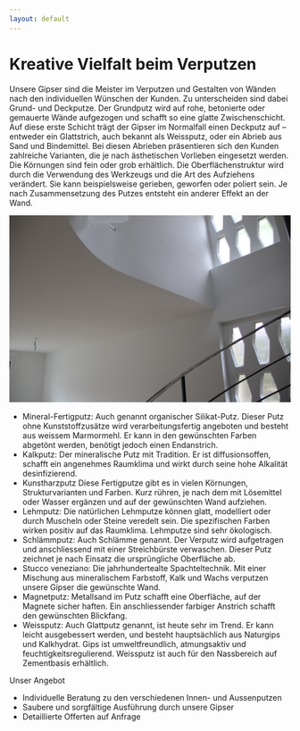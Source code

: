 ```yaml
---
layout: default
---
```


# Kreative Vielfalt beim Verputzen

Unsere Gipser sind die Meister im Verputzen und Gestalten von Wänden nach den individuellen Wünschen der Kunden. Zu unterscheiden sind dabei Grund- und Deckputze. Der Grundputz wird auf rohe, betonierte oder gemauerte Wände aufgezogen und schafft so eine glatte Zwischenschicht. Auf diese erste Schicht trägt der Gipser im Normalfall einen Deckputz auf – entweder ein Glattstrich, auch bekannt als Weissputz, oder ein Abrieb aus Sand und Bindemittel.
Bei diesen Abrieben präsentieren sich den Kunden zahlreiche Varianten, die je nach ästhetischen Vorlieben eingesetzt werden. Die Körnungen sind fein oder grob erhältlich. Die Oberflächenstruktur wird durch die Verwendung des Werkzeugs und die Art des Aufziehens verändert. Sie kann beispielsweise gerieben, geworfen oder poliert sein. Je nach Zusammensetzung des Putzes entsteht ein anderer Effekt an der Wand.

<img src="img/dienstleistungen/nassbau.jpg" class="img-fluid">

- Mineral-Fertigputz:	Auch genannt organischer Silikat-Putz. Dieser Putz ohne Kunststoffzusätze wird verarbeitungsfertig angeboten und besteht aus weissem Marmormehl. Er kann in den gewünschten Farben abgetönt werden, benötigt jedoch einen Endanstrich. 
- Kalkputz:	Der mineralische Putz mit Tradition. Er ist diffusionsoffen, schafft ein angenehmes Raumklima und wirkt durch seine hohe Alkalität desinfizierend.
- Kunstharzputz	Diese Fertigputze gibt es in vielen Körnungen, Strukturvarianten und Farben. Kurz rühren, je nach dem mit Lösemittel oder Wasser ergänzen und auf der gewünschten Wand aufziehen. 
- Lehmputz:	Die natürlichen Lehmputze können glatt, modelliert oder durch Muscheln oder Steine veredelt sein. Die spezifischen Farben wirken positiv auf das Raumklima. Lehmputze sind sehr ökologisch.
- Schlämmputz:	Auch Schlämme genannt. Der Verputz wird aufgetragen und anschliessend mit einer Streichbürste verwaschen. Dieser Putz zeichnet je nach Einsatz die ursprüngliche Oberfläche ab.
- Stucco veneziano:	Die jahrhundertealte Spachteltechnik. Mit einer Mischung aus mineralischem Farbstoff, Kalk und Wachs verputzen unsere Gipser die gewünschte Wand.
 - Magnetputz:	Metallsand im Putz schafft eine Oberfläche, auf der Magnete sicher haften. Ein anschliessender farbiger Anstrich schafft den gewünschten Blickfang.
 - Weissputz:	Auch Glattputz genannt, ist heute sehr im Trend. Er kann leicht ausgebessert werden, und besteht hauptsächlich aus Naturgips und Kalkhydrat. Gips ist umweltfreundlich, atmungsaktiv und feuchtigkeitsregulierend. Weissputz ist auch für den Nassbereich auf Zementbasis erhältlich.


Unser Angebot
- Individuelle Beratung zu den verschiedenen Innen- und Aussenputzen
- Saubere und sorgfältige Ausführung durch unsere Gipser
- Detaillierte Offerten auf Anfrage

